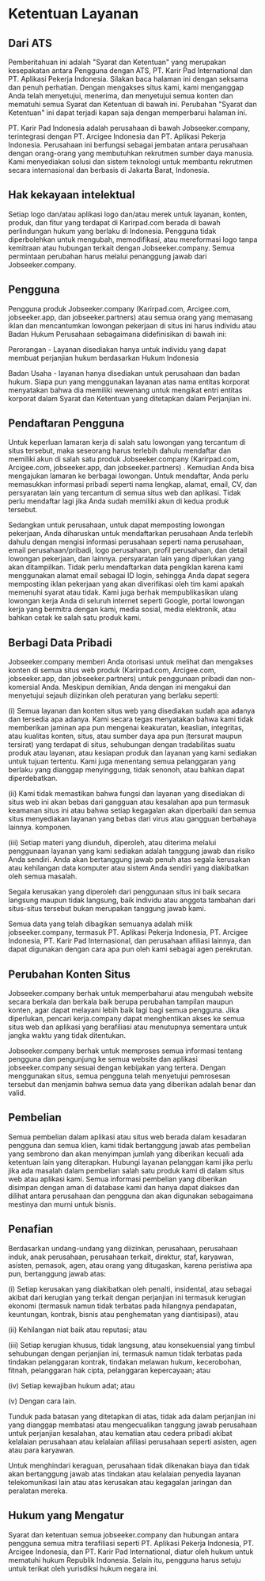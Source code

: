 # Ketentuan Layanan

## Dari ATS

Pemberitahuan ini adalah "Syarat dan Ketentuan" yang merupakan kesepakatan antara Pengguna dengan ATS, PT. Karir Pad International dan PT. Aplikasi Pekerja Indonesia. Silakan baca halaman ini dengan seksama dan penuh perhatian. Dengan mengakses situs kami, kami menganggap Anda telah menyetujui, menerima, dan menyetujui semua konten dan mematuhi semua Syarat dan Ketentuan di bawah ini. Perubahan "Syarat dan Ketentuan" ini dapat terjadi kapan saja dengan memperbarui halaman ini.

PT. Karir Pad Indonesia adalah perusahaan di bawah Jobseeker.company, terintegrasi dengan PT. Arcigee Indonesia dan PT. Aplikasi Pekerja Indonesia. Perusahaan ini berfungsi sebagai jembatan antara perusahaan dengan orang-orang yang membutuhkan rekrutmen sumber daya manusia. Kami menyediakan solusi dan sistem teknologi untuk membantu rekrutmen secara internasional dan berbasis di Jakarta Barat, Indonesia.

## Hak kekayaan intelektual

Setiap logo dan/atau aplikasi logo dan/atau merek untuk layanan, konten, produk, dan fitur yang terdapat di Karirpad.com berada di bawah perlindungan hukum yang berlaku di Indonesia. Pengguna tidak diperbolehkan untuk mengubah, memodifikasi, atau mereformasi logo tanpa kemitraan atau hubungan terkait dengan Jobseeker.company. Semua permintaan perubahan harus melalui penanggung jawab dari Jobseeker.company.

## Pengguna

Pengguna produk Jobseeker.company (Karirpad.com, Arcigee.com, jobseeker.app, dan jobseeker.partners) atau semua orang yang memasang iklan dan mencantumkan lowongan pekerjaan di situs ini harus individu atau Badan Hukum Perusahaan sebagaimana didefinisikan di bawah ini:

Perorangan - Layanan disediakan hanya untuk individu yang dapat membuat perjanjian hukum berdasarkan Hukum Indonesia

Badan Usaha - layanan hanya disediakan untuk perusahaan dan badan hukum. Siapa pun yang menggunakan layanan atas nama entitas korporat menyatakan bahwa dia memiliki wewenang untuk mengikat entri entitas korporat dalam Syarat dan Ketentuan yang ditetapkan dalam Perjanjian ini.

## Pendaftaran Pengguna

Untuk keperluan lamaran kerja di salah satu lowongan yang tercantum di situs tersebut, maka seseorang harus terlebih dahulu mendaftar dan memiliki akun di salah satu produk Jobseeker.company (Karirpad.com, Arcigee.com, jobseeker.app, dan jobseeker.partners) . Kemudian Anda bisa mengajukan lamaran ke berbagai lowongan. Untuk mendaftar, Anda perlu memasukkan informasi pribadi seperti nama lengkap, alamat, email, CV, dan persyaratan lain yang tercantum di semua situs web dan aplikasi.
Tidak perlu mendaftar lagi jika Anda sudah memiliki akun di kedua produk tersebut.

Sedangkan untuk perusahaan, untuk dapat memposting lowongan pekerjaan, Anda diharuskan untuk mendaftarkan perusahaan Anda terlebih dahulu dengan mengisi informasi perusahaan seperti nama perusahaan, email perusahaan/pribadi, logo perusahaan, profil perusahaan, dan detail lowongan pekerjaan, dan lainnya. persyaratan lain yang diperlukan yang akan ditampilkan. Tidak perlu mendaftarkan data pengiklan karena kami menggunakan alamat email sebagai ID login, sehingga Anda dapat segera memposting iklan pekerjaan yang akan diverifikasi oleh tim kami apakah memenuhi syarat atau tidak. Kami juga berhak mempublikasikan ulang lowongan kerja Anda di seluruh internet seperti Google, portal lowongan kerja yang bermitra dengan kami, media sosial, media elektronik, atau bahkan cetak ke salah satu produk kami.

## Berbagi Data Pribadi

Jobseeker.company memberi Anda otorisasi untuk melihat dan mengakses konten di semua situs web produk (Karirpad.com, Arcigee.com, jobseeker.app, dan jobseeker.partners) untuk penggunaan pribadi dan non-komersial Anda. Meskipun demikian, Anda dengan ini mengakui dan menyetujui sejauh diizinkan oleh peraturan yang berlaku seperti:

(i) Semua layanan dan konten situs web yang disediakan sudah apa adanya dan tersedia apa adanya. Kami secara tegas menyatakan bahwa kami tidak memberikan jaminan apa pun mengenai keakuratan, keaslian, integritas, atau kualitas konten, situs, atau sumber daya apa pun (tersurat maupun tersirat) yang terdapat di situs, sehubungan dengan tradabilitas suatu produk atau layanan, atau kesiapan produk dan layanan yang kami sediakan untuk tujuan tertentu. Kami juga menentang semua pelanggaran yang berlaku yang dianggap menyinggung, tidak senonoh, atau bahkan dapat diperdebatkan.

(ii) Kami tidak memastikan bahwa fungsi dan layanan yang disediakan di situs web ini akan bebas dari gangguan atau kesalahan apa pun termasuk keamanan situs ini atau bahwa setiap kegagalan akan diperbaiki dan semua situs menyediakan layanan yang bebas dari virus atau gangguan berbahaya lainnya. komponen.

(iii) Setiap materi yang diunduh, diperoleh, atau diterima melalui penggunaan layanan yang kami sediakan adalah tanggung jawab dan risiko Anda sendiri. Anda akan bertanggung jawab penuh atas segala kerusakan atau kehilangan data komputer atau sistem Anda sendiri yang diakibatkan oleh semua masalah.

Segala kerusakan yang diperoleh dari penggunaan situs ini baik secara langsung maupun tidak langsung, baik individu atau anggota tambahan dari situs-situs tersebut bukan merupakan tanggung jawab kami.

Semua data yang telah dibagikan semuanya adalah milik jobseeker.company, termasuk PT. Aplikasi Pekerja Indonesia, PT. Arcigee Indonesia, PT. Karir Pad Internasional, dan perusahaan afiliasi lainnya, dan dapat digunakan dengan cara apa pun oleh kami sebagai agen perekrutan.

## Perubahan Konten Situs

Jobseeker.company berhak untuk memperbaharui atau mengubah website secara berkala dan berkala baik berupa perubahan tampilan maupun konten, agar dapat melayani lebih baik lagi bagi semua pengguna. Jika diperlukan, pencari kerja.company dapat menghentikan akses ke semua situs web dan aplikasi yang berafiliasi atau menutupnya sementara untuk jangka waktu yang tidak ditentukan.

Jobseeker.company berhak untuk memproses semua informasi tentang pengguna dan pengunjung ke semua website dan aplikasi jobseeker.company sesuai dengan kebijakan yang tertera. Dengan menggunakan situs, semua pengguna telah menyetujui pemrosesan tersebut dan menjamin bahwa semua data yang diberikan adalah benar dan valid.

## Pembelian

Semua pembelian dalam aplikasi atau situs web berada dalam kesadaran pengguna dan semua klien, kami tidak bertanggung jawab atas pembelian yang sembrono dan akan menyimpan jumlah yang diberikan kecuali ada ketentuan lain yang diterapkan. Hubungi layanan pelanggan kami jika perlu jika ada masalah dalam pembelian salah satu produk kami di dalam situs web atau aplikasi kami. Semua informasi pembelian yang diberikan disimpan dengan aman di database kami dan hanya dapat diakses dan dilihat antara perusahaan dan pengguna dan akan digunakan sebagaimana mestinya dan murni untuk bisnis.

## Penafian

Berdasarkan undang-undang yang diizinkan, perusahaan, perusahaan induk, anak perusahaan, perusahaan terkait, direktur, staf, karyawan, asisten, pemasok, agen, atau orang yang ditugaskan, karena peristiwa apa pun, bertanggung jawab atas:

(i) Setiap kerusakan yang diakibatkan oleh penalti, insidental, atau sebagai akibat dari kerugian yang terkait dengan perjanjian ini termasuk kerugian ekonomi (termasuk namun tidak terbatas pada hilangnya pendapatan, keuntungan, kontrak, bisnis atau penghematan yang diantisipasi), atau

(ii) Kehilangan niat baik atau reputasi; atau

(iii) Setiap kerugian khusus, tidak langsung, atau konsekuensial yang timbul sehubungan dengan perjanjian ini, termasuk namun tidak terbatas pada tindakan pelanggaran kontrak, tindakan melawan hukum, kecerobohan, fitnah, pelanggaran hak cipta, pelanggaran kepercayaan; atau

(iv) Setiap kewajiban hukum adat; atau

(v) Dengan cara lain.

Tunduk pada batasan yang ditetapkan di atas, tidak ada dalam perjanjian ini yang dianggap membatasi atau mengecualikan tanggung jawab perusahaan untuk perjanjian kesalahan, atau kematian atau cedera pribadi akibat kelalaian perusahaan atau kelalaian afiliasi perusahaan seperti asisten, agen atau para karyawan.

Untuk menghindari keraguan, perusahaan tidak dikenakan biaya dan tidak akan bertanggung jawab atas tindakan atau kelalaian penyedia layanan telekomunikasi lain atau atas kerusakan atau kegagalan jaringan dan peralatan mereka.

## Hukum yang Mengatur

Syarat dan ketentuan semua jobseeker.company dan hubungan antara pengguna semua mitra terafiliasi seperti PT. Aplikasi Pekerja Indonesia, PT. Arcigee Indonesia, dan PT. Karir Pad International, diatur oleh hukum untuk mematuhi hukum Republik Indonesia. Selain itu, pengguna harus setuju untuk terikat oleh yurisdiksi hukum negara ini.
